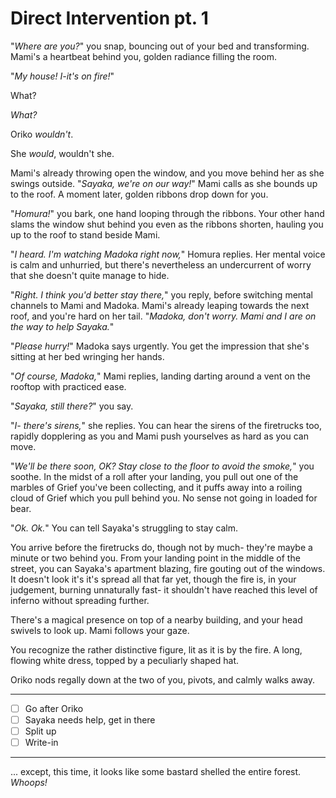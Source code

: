 # Direct Intervention pt. 1

"*Where are you?*" you snap, bouncing out of your bed and transforming. Mami's a heartbeat behind you, golden radiance filling the room.

"*My house! I-it's on fire!*"

What?

*What?*

Oriko *wouldn't*.

She *would*, wouldn't she.

Mami's already throwing open the window, and you move behind her as she swings outside. "*Sayaka, we're on our way!*" Mami calls as she bounds up to the roof. A moment later, golden ribbons drop down for you.

"*Homura!*" you bark, one hand looping through the ribbons. Your other hand slams the window shut behind you even as the ribbons shorten, hauling you up to the roof to stand beside Mami.

"*I heard. I'm watching Madoka right now,*" Homura replies. Her mental voice is calm and unhurried, but there's nevertheless an undercurrent of worry that she doesn't quite manage to hide.

"*Right. I think you'd better stay there,*" you reply, before switching mental channels to Mami and Madoka. Mami's already leaping towards the next roof, and you're hard on her tail. "*Madoka, don't worry. Mami and I are on the way to help Sayaka.*"

"*Please hurry!*" Madoka says urgently. You get the impression that she's sitting at her bed wringing her hands.

"*Of course, Madoka,*" Mami replies, landing darting around a vent on the rooftop with practiced ease.

"*Sayaka, still there?*" you say.

"*I- there's sirens,*" she replies. You can hear the sirens of the firetrucks too, rapidly dopplering as you and Mami push yourselves as hard as you can move.

"*We'll be there soon, OK? Stay close to the floor to avoid the smoke,*" you soothe. In the midst of a roll after your landing, you pull out one of the marbles of Grief you've been collecting, and it puffs away into a roiling cloud of Grief which you pull behind you. No sense not going in loaded for bear.

"*Ok. Ok.*" You can tell Sayaka's struggling to stay calm.

You arrive before the firetrucks do, though not by much- they're maybe a minute or two behind you. From your landing point in the middle of the street, you can Sayaka's apartment blazing, fire gouting out of the windows. It doesn't look it's it's spread all that far yet, though the fire is, in your judgement, burning unnaturally fast- it shouldn't have reached this level of inferno without spreading further.

There's a magical presence on top of a nearby building, and your head swivels to look up. Mami follows your gaze.

You recognize the rather distinctive figure, lit as it is by the fire. A long, flowing white dress, topped by a peculiarly shaped hat.

Oriko nods regally down at the two of you, pivots, and calmly walks away.

---

- [ ] Go after Oriko
- [ ] Sayaka needs help, get in there
- [ ] Split up
- [ ] Write-in

---

... except, this time, it looks like some bastard shelled the entire forest.
*Whoops!*
